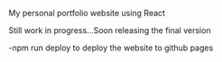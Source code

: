 My personal portfolio website using React

Still work in progress...Soon releasing the final version


-npm run deploy to deploy the website to github pages 